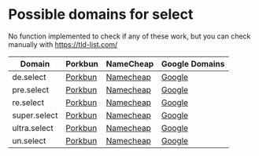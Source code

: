 # Possible domains for select

No function implemented to check if any of these work, but you can check manually with https://tld-list.com/

| Domain | Porkbun | NameCheap | Google Domains |
|---|---|---|---|
| de.select | [Porkbun](https://porkbun.com/checkout/search?prb=e814663da1&tlds=&idnLanguage=&search=search&q=de.select) | [Namecheap](https://www.namecheap.com/domains/registration/results/?domain=de.select) | [Google](https://domains.google.com/registrar/search?searchTerm=de.select) |
| pre.select | [Porkbun](https://porkbun.com/checkout/search?prb=e814663da1&tlds=&idnLanguage=&search=search&q=pre.select) | [Namecheap](https://www.namecheap.com/domains/registration/results/?domain=pre.select) | [Google](https://domains.google.com/registrar/search?searchTerm=pre.select) |
| re.select | [Porkbun](https://porkbun.com/checkout/search?prb=e814663da1&tlds=&idnLanguage=&search=search&q=re.select) | [Namecheap](https://www.namecheap.com/domains/registration/results/?domain=re.select) | [Google](https://domains.google.com/registrar/search?searchTerm=re.select) |
| super.select | [Porkbun](https://porkbun.com/checkout/search?prb=e814663da1&tlds=&idnLanguage=&search=search&q=super.select) | [Namecheap](https://www.namecheap.com/domains/registration/results/?domain=super.select) | [Google](https://domains.google.com/registrar/search?searchTerm=super.select) |
| ultra.select | [Porkbun](https://porkbun.com/checkout/search?prb=e814663da1&tlds=&idnLanguage=&search=search&q=ultra.select) | [Namecheap](https://www.namecheap.com/domains/registration/results/?domain=ultra.select) | [Google](https://domains.google.com/registrar/search?searchTerm=ultra.select) |
| un.select | [Porkbun](https://porkbun.com/checkout/search?prb=e814663da1&tlds=&idnLanguage=&search=search&q=un.select) | [Namecheap](https://www.namecheap.com/domains/registration/results/?domain=un.select) | [Google](https://domains.google.com/registrar/search?searchTerm=un.select) |
